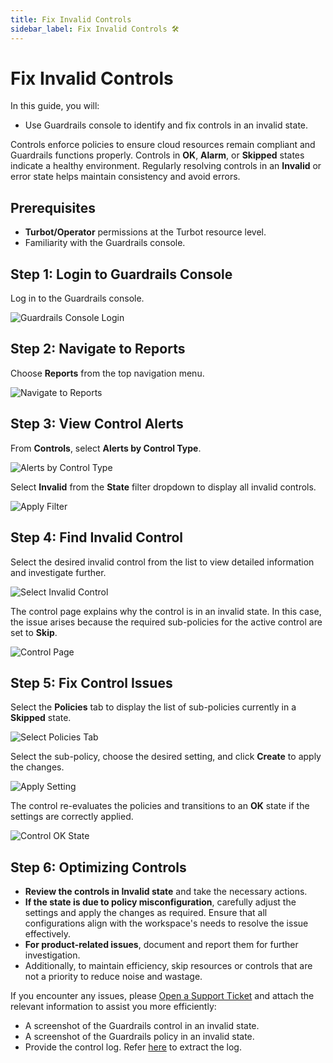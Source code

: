 ```yaml
---
title: Fix Invalid Controls
sidebar_label: Fix Invalid Controls 🛠
---
```


# Fix Invalid Controls

In this guide, you will:
- Use Guardrails console to identify and fix controls in an invalid state.

Controls enforce policies to ensure cloud resources remain compliant and Guardrails functions properly. Controls in **OK**, **Alarm**, or **Skipped** states indicate a healthy environment. Regularly resolving controls in an **Invalid** or error state helps maintain consistency and avoid errors.

## Prerequisites

- **Turbot/Operator** permissions at the Turbot resource level.
- Familiarity with the Guardrails console.

## Step 1: Login to Guardrails Console

Log in to the Guardrails console.

![Guardrails Console Login](/images/docs/guardrails/using/controls//fix-invalid-controls/guardrails-console-login.png)

## Step 2: Navigate to Reports

Choose **Reports** from the top navigation menu.

![Navigate to Reports](/images/docs/guardrails/using/controls//fix-invalid-controls/guardrails-navigate-to-reports.png)


## Step 3: View Control Alerts

From **Controls**, select **Alerts by Control Type**.

![Alerts by Control Type](/images/docs/guardrails/using/controls//fix-invalid-controls/guardrails-select-controls-alerts.png)

Select **Invalid** from the **State** filter dropdown to display all invalid controls.

![Apply Filter](/images/docs/guardrails/using/controls//fix-invalid-controls/guardrails-filter-invalid.png)


## Step 4: Find Invalid Control

Select the desired invalid control from the list to view detailed information and investigate further.

![Select Invalid Control](/images/docs/guardrails/using/controls//fix-invalid-controls/guardrails-select-invalid-control.png)

The control page explains why the control is in an invalid state. In this case, the issue arises because the required sub-policies for the active control are set to **Skip**.

![Control Page](/images/docs/guardrails/using/controls//fix-invalid-controls/guardrails-controls-page.png)


## Step 5: Fix Control Issues

Select the **Policies** tab to display the list of sub-policies currently in a **Skipped** state.

![Select Policies Tab](/images/docs/guardrails/using/controls//fix-invalid-controls/guardrails-sub-policy-page.png)

Select the sub-policy, choose the desired setting, and click **Create** to apply the changes.

![Apply Setting](/images/docs/guardrails/using/controls//fix-invalid-controls/guardrails-apply-policy-setting.png)

The control re-evaluates the policies and transitions to an **OK** state if the settings are correctly applied.

![Control OK State](/images/docs/guardrails/using/controls//fix-invalid-controls/guardrails-control-ok-state.png)

## Step 6: Optimizing Controls

- **Review the controls in Invalid state** and take the necessary actions.
- **If the state is due to policy misconfiguration**, carefully adjust the settings and apply the changes as required. Ensure that all configurations align with the workspace's needs to resolve the issue effectively.
- **For product-related issues**, document and report them for further investigation.
- Additionally, to maintain efficiency, skip resources or controls that are not a priority to reduce noise and wastage.

If you encounter any issues, please [Open a Support Ticket](https://support.turbot.com) and attach the relevant information to assist you more efficiently:

- A screenshot of the Guardrails control in an invalid state.
- A screenshot of the Guardrails policy in an invalid state.
- Provide the control log. Refer [here](/guardrails/docs/guides/using-guardrails/troubleshooting/access-control-logs) to extract the log.
